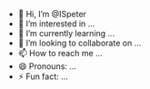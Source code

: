 - 👋 Hi, I’m @ISpeter
- 👀 I’m interested in ...
- 🌱 I’m currently learning ...
- 💞️ I’m looking to collaborate on ...
- 📫 How to reach me ...
- 😄 Pronouns: ...
- ⚡ Fun fact: ...

<!---
ISpeter/ISpeter is a ✨ special ✨ repository because its `README.md` (this file) appears on your GitHub profile.
You can click the Preview link to take a look at your changes.
--->
